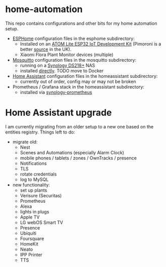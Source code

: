 # home-automation

This repo contains configurations and other bits for my home automation setup.

* [ESPHome](https://esphome.io) configuration files in the esphome subdirectory:
  * Installed on an [ATOM Lite ESP32 IoT Development Kit](https://m5stack.com/products/atom-lite-esp32-development-kit) (Pimoroni is a better [source](https://shop.pimoroni.com/products/atom-lite-esp32-development-kit) in the UK).
  * Xiaomi Flora Plant Monitor devices (multiple)
* [Mosquitto](http://mosquitto.org) configuration files in the mosquitto subdirectory:
  * running on a [Synology DS218+](https://www.synology.com/en-uk/products/DS218) NAS
  * installed [directly](https://gist.github.com/ajumalp/0ad2517d15c999cfc440cdf3d623fab8). TODO move to Docker
* [Home Assistant](https://www.home-assistant.io) configuration files in the homeassistant subdirectory:
  * currently out of order, config may or may not be broken
* Prometheus / Grafana stack in the homeassistant subdirectory:
  * installed via [synology-prometheus](https://github.com/prahaladramji/synology-prometheus)

# Home Assistant upgrade

I am currently migrating from an older setup to a new one based on the entities registry. Things left to do:

* migrate old:
  * Nest
  * Scenes and Automations (especially Alarm Clock)
  * mobile phones / tablets / zones / OwnTracks / presence
  * Notifications
  * TLS
  * rotate credentials
  * log to MySQL
* new functionality:
  * set up plants
  * Verisure (Securitas)
  * Prometheus
  * Alexa
  * lights in plugs
  * Apple TV
  * LG webOS Smart TV
  * Presence
  * Ubiquiti
  * Foursquare
  * HomeKit
  * Neato
  * IPP Printer
  * TTS
